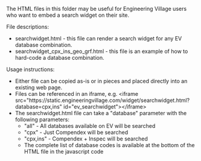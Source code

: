 The HTML files in this folder may be useful for Engineering Village users who want to embed a search widget on their site.  

File descriptions:

<ul>
<li> searchwidget.html - this file can render a search widget for any EV database combination.  </li>
<li> searchwidget_cpx_ins_geo_grf.html - this file is an example of how to hard-code a database combination.</li>
</ul>

Usage instructions:
<ul>
<li>Either file can be copied as-is or in pieces and placed directly into an existing web page.  </li>
<li>Files can be referenced in an iframe, e.g. &lt;iframe src="https://static.engineeringvillage.com/widget/searchwidget.html?database=cpx,ins" id="ev_searchwidget"&gt;&lt;/iframe&gt;</li>
<li>The searchwidget.html file can take a "database" parameter with the following parameters:
    <ul>
        <li>"all" - All databases available on EV will be searched</li>
        <li>"cpx" - Just Compendex will be searched</li>
        <li>"cpx,ins" - Compendex + Inspec will be searched</li>
        <li>The complete list of database codes is available at the bottom of the HTML file in the javascript code</li>
    </ul>
</li>
</ul> 